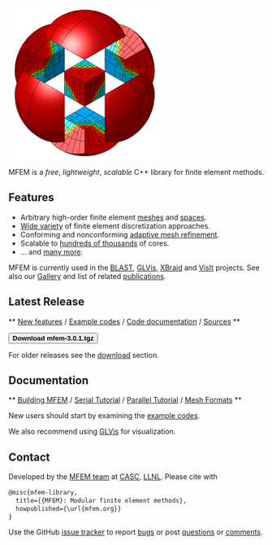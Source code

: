 <div class="col-md-6" markdown="1">

[![MFEM logo](img/logo-300.png)](gallery.md)

MFEM is a _free_, _lightweight_, _scalable_ C++ library for finite element methods.

## Features

* Arbitrary high-order finite element [meshes](features.md#wide-range-of-mesh-types)
and [spaces](features.md#higher-order-finite-element-spaces).
* [Wide variety](features.md#flexible-discretization) of finite element discretization approaches.
* Conforming and nonconforming [adaptive mesh refinement](examples.md?amr).
* Scalable to [hundreds of thousands](http://www.llnl.gov/casc/blast/parallel.php) of cores.
* ... and [many more](features.md).

MFEM is currently used in the [BLAST](http://www.llnl.gov/casc/blast),
[GLVis](http://glvis.org), [XBraid](http://www.llnl.gov/casc/xbraid) and
[VisIt](http://visit.llnl.gov) projects.
See also our [Gallery](gallery.md) and list of related [publications](publications.md).

</div><div class="col-md-6" markdown="1">

## Latest Release

**
[New features](https://raw.githubusercontent.com/mfem/mfem/master/CHANGELOG)
/ [Example codes](examples.md)
/ [Code documentation](http://mfem.github.io/doxygen/html/index.html)
/ [Sources](https://github.com/mfem/mfem)
**

[<button type="button" class="btn btn-success">
**Download mfem-3.0.1.tgz**
</button>](http://goo.gl/gcNNsA)

For older releases see the [download](download.md) section.

## Documentation

**
[Building MFEM](building.md)
/ [Serial Tutorial](serial-tutorial.md)
/ [Parallel Tutorial](parallel-tutorial.md)
/ [Mesh Formats](http://glvis.org/mesh-formats/)
**

New users should start by examining the [example codes](examples.md).

We also recommend using [GLVis](http://glvis.org) for visualization.

## Contact

Developed by the [MFEM team](about.md) at [CASC](http://computation.llnl.gov/casc/),
[LLNL](https://www.llnl.gov/). Please cite with

    @misc{mfem-library,
      title={{MFEM}: Modular finite element methods},
      howpublished={\url{mfem.org}}
    }


Use the GitHub [issue tracker](https://github.com/mfem/mfem/issues)
to report [bugs](https://github.com/mfem/mfem/issues/new?labels=bug)
or post [questions](https://github.com/mfem/mfem/issues/new?labels=question)
or [comments](https://github.com/mfem/mfem/issues/new?labels=comment).

</div>

<div class="col-md-12"></div>
